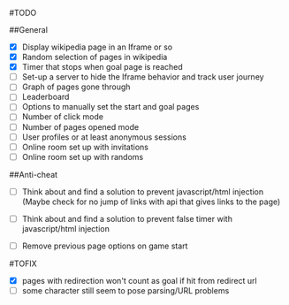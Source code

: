 #TODO

##General
- [x] Display wikipedia page in an Iframe or so
- [x] Random selection of pages in wikipedia
- [x] Timer that stops when goal page is reached
- [ ] Set-up a server to hide the Iframe behavior and track user journey
- [ ] Graph of pages gone through
- [ ] Leaderboard
- [ ] Options to manually set the start and goal pages
- [ ] Number of click mode
- [ ] Number of pages opened mode
- [ ] User profiles or at least anonymous sessions
- [ ] Online room set up with invitations
- [ ] Online room set up with randoms

##Anti-cheat
- [ ] Think about and find a solution to prevent javascript/html injection (Maybe check for no jump of links with api that gives links to the page)
- [ ] Think about and find a solution to prevent false timer with javascript/html injection
- [ ] Remove previous page options on game start


#TOFIX
- [x] pages with redirection won't count as goal if hit from redirect url
- [ ] some character still seem to pose parsing/URL problems
